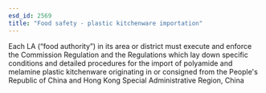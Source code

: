 ```yaml
---
esd_id: 2569
title: "Food safety - plastic kitchenware importation"
---
```


Each LA (“food authority”) in its area or district must execute and enforce the Commission Regulation and the Regulations which lay down specific conditions and detailed procedures for the import of polyamide and melamine plastic kitchenware originating in or consigned from the People's Republic of China and Hong Kong Special Administrative Region, China

